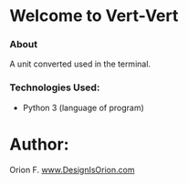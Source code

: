 # Welcome to Vert-Vert

### About 
A unit converted used in the terminal. 

### Technologies Used:
- Python 3 (language of program)

# Author: 
Orion F.
www.DesignIsOrion.com
